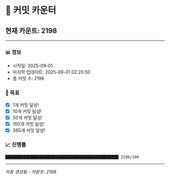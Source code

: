 # 🔢 커밋 카운터

## 현재 카운트: 2198

---

### 📊 정보
- 시작일: 2025-09-01
- 마지막 업데이트: 2025-09-01 02:20:50
- 총 커밋 수: 2198

### 🎯 목표
- [x] 1개 커밋 달성!
- [x] 10개 커밋 달성!
- [x] 50개 커밋 달성!
- [x] 100개 커밋 달성!
- [x] 365개 커밋 달성!

### 📈 진행률
```
██████████████████████████████████████████████████ 2198/100
```

---
*자동 생성됨 - 카운트: 2198*
